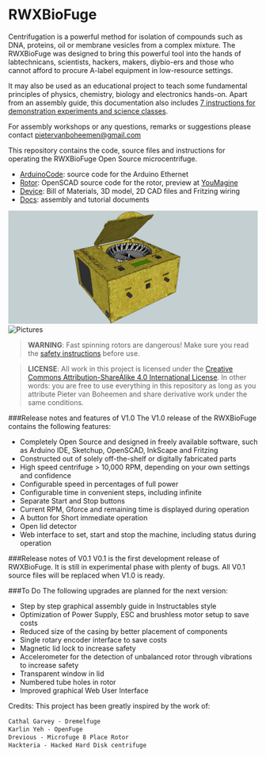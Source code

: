 RWXBioFuge
==========

Centrifugation is a powerful method for isolation of compounds such as DNA, proteins, oil or membrane vesicles from a complex mixture. The RWXBioFuge was designed to bring this powerful tool into the hands of labtechnicans, scientists, hackers, makers, diybio-ers and those who cannot afford to procure A-label equipment in low-resource settings. 

It may also be used as an educational project to teach some fundamental principles of physics, chemistry, biology and electronics hands-on. Apart from an assembly guide, this documentation also includes [7 instructions for demonstration experiments and science classes][6].

For assembly workshops or any questions, remarks or suggestions please contact pietervanboheemen@gmail.com

This repository contains the code, source files and instructions for operating the RWXBioFuge Open Source microcentrifuge.

- [ArduinoCode][1]: source code for the Arduino Ethernet
- [Rotor][2]: OpenSCAD source code for the rotor, preview at [YouMagine][5]
- [Device][3]: Bill of Materials, 3D model, 2D CAD files and Fritzing wiring
- [Docs][4]: assembly and tutorial documents

![Render](Device/RWXBioFuge%20preview%20v1.0.png?raw=true)
![Pictures](RWXBioFuge%10collage%20v0.1.png?raw=true)

> **WARNING**: Fast spinning rotors are dangerous! Make sure you read the [safety instructions][7] before use.

> **LICENSE**: All work in this project is licensed under the [Creative Commons Attribution-ShareAlike 4.0 International License][8]. In other words: you are free to use everything in this repository as long as you attribute Pieter van Boheemen and share derivative work under the same conditions.

###Release notes and features of V1.0
The V1.0 release of the RWXBioFuge contains the following features:
- Completely Open Source and designed in freely available software, such as Arduino IDE, Sketchup, OpenSCAD, InkScape and Fritzing 
- Constructed out of solely off-the-shelf or digitally fabricated parts
- High speed centrifuge > 10,000 RPM, depending on your own settings and confidence
- Configurable speed in percentages of full power
- Configurable time in convenient steps, including infinite
- Separate Start and Stop buttons
- Current RPM, Gforce and remaining time is displayed during operation
- A button for Short immediate operation
- Open lid detector
- Web interface to set, start and stop the machine, including status during operation

###Release notes of V0.1
V0.1 is the first development release of RWXBioFuge. It is still in experimental phase with plenty of bugs. All V0.1 source files will be replaced when V1.0 is ready.

###To Do
The following upgrades are planned for the next version:
- Step by step graphical assembly guide in Instructables style
- Optimization of Power Supply, ESC and brushless motor setup to save costs
- Reduced size of the casing by better placement of components
- Single rotary encoder interface to save costs
- Magnetic lid lock to increase safety
- Accelerometer for the detection of unbalanced rotor through vibrations to increase safety
- Transparent window in lid
- Numbered tube holes in rotor
- Improved graphical Web User Interface 

Credits: This project has been greatly inspired by the work of:

    Cathal Garvey - Dremelfuge
    Karlin Yeh - OpenFuge
    Drevious - Microfuge 8 Place Rotor
    Hackteria - Hacked Hard Disk centrifuge


[1]:https://github.com/PieterVanBoheemen/RWXBioFuge/blob/master/ArduinoCode/
[2]:https://github.com/PieterVanBoheemen/RWXBioFuge/blob/master/Rotor/
[3]:https://github.com/PieterVanBoheemen/RWXBioFuge/blob/master/Device/
[4]:https://github.com/PieterVanBoheemen/RWXBioFuge/blob/master/Docs/
[5]:https://www.youmagine.com/designs/microcentrifuge-20-place-rotor
[6]:https://github.com/PieterVanBoheemen/RWXBioFuge/blob/master/Docs/Tutorials/
[7]:https://github.com/PieterVanBoheemen/RWXBioFuge/blob/master/Docs/Usage/
[8]:http://creativecommons.org/licenses/by-sa/4.0/
